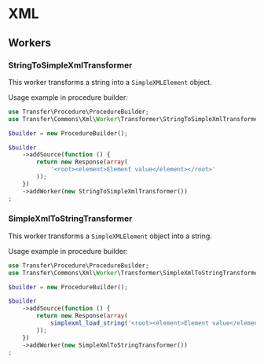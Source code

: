 XML
===

Workers
-------

### StringToSimpleXmlTransformer

This worker transforms a string into a `SimpleXMLElement` object.

Usage example in procedure builder:

```php
use Transfer\Procedure\ProcedureBuilder;
use Transfer\Commons\Xml\Worker\Transformer\StringToSimpleXmlTransformer;

$builder = new ProcedureBuilder();

$builder
    ->addSource(function () {
        return new Response(array(
            '<root><element>Element value</element></root>'
        ));
    })
    ->addWorker(new StringToSimpleXmlTransformer())
;
```

### SimpleXmlToStringTransformer

This worker transforms a `SimpleXMLElement` object into a string.

Usage example in procedure builder:

```php
use Transfer\Procedure\ProcedureBuilder;
use Transfer\Commons\Xml\Worker\Transformer\SimpleXmlToStringTransformer;

$builder = new ProcedureBuilder();

$builder
    ->addSource(function () {
        return new Response(array(
            simplexml_load_string('<root><element>Element value</element></root>')
        ));
    })
    ->addWorker(new SimpleXmlToStringTransformer())
;
```
